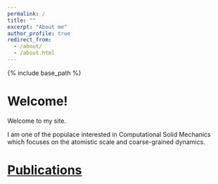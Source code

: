 ```yaml
---
permalink: /
title: ""
excerpt: "About me"
author_profile: true
redirect_from: 
  - /about/
  - /about.html
---
```


{% include base_path %}


Welcome!
======

<!-- I am Cao Thang Nguyen, a PhD candidate in Computational Mechanics at Ulsan National Institute of Science & Technology (UNIST). -->
Welcome to my site.

I am one of the populace interested in Computational Solid Mechanics which focuses on the atomistic scale and coarse-grained dynamics.



<!-- I am a PhD student in Computer Vision and Machine Learning in the [IMAGINE team](http://imagine.enpc.fr/) of [Ecole des Ponts Paristech](http://www.enpc.fr/) in Paris. I am working on 3D Scene Understanding from images under the supervision of [Prof. Vincent Lepetit](http://imagine.enpc.fr/~lepetitv/), with a current focus on Monocular 3D Geometry Estimation, which aims to predict a geometric representation of a 3D scene given a single image. 

I received a MRes degree in [Mathematics, Vision, and Learning (MVA)](http://math.ens-paris-saclay.fr/version-francaise/formations/master-mva/) from [ENS Paris-Saclay](http://ens-paris-saclay.fr/). Before that, I obtained joint MS degrees from [Imperial College London](https://www.imperial.ac.uk/) and [Institut d'Optique Graduate School Paristech](https://www.institutoptique.fr/) in Optics, Physics and Signal Processing. 

*I am organizing weekly seminars on Wednesdays, please reach out to me at michael.ramamonjisoa[at]enpc[dot]fr if you wish to present your work to Imagine's students, and permanent researchers.* -->


<!-- News
======
- 01/2022: Something ... -->


<!-- Publications
======
{% for post in site.publications reversed %}
  {% include archive-single-homepage.html %}
{% endfor %} -->


[Publications](https://thangckt.github.io/cv/publications)
======
